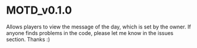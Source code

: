 # MOTD_v0.1.0
Allows players to view the message of the day, which is set by the owner. If anyone finds problems in the code, please let me know in the issues section. Thanks :)
